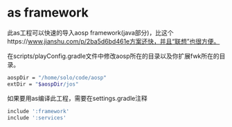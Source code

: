 # as framework

此as工程可以快速的导入aosp framework(java部分)，比这个https://www.jianshu.com/p/2ba5d6bd461e方案还快，并且“联想”也很方便。

在scripts/playConfig.gradle文件中修改aosp所在的目录以及你扩展fwk所在的目录。
```bash
aospDir = "/home/solo/code/aosp"
extDir = "$aospDir/jos"
```

如果要用as编译此工程，需要在settings.gradle注释
```bash
include ':framework'
include ':services'
```